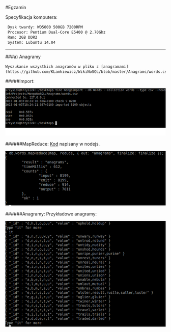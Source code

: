 
#Egzamin

Specyfikacja komputera:

	 Dysk twardy: WD5000 500GB 7200RPM
	 Procesor: Pentium Dual-Core E5400 @ 2.70Ghz
	 Ram: 2GB DDR2
	 System: Lubuntu 14.04
  

____

###a) Anagramy

	Wyszukanie wszystkich anagramów w pliku z [anagramami](https://github.com/KLamkiewicz/WikiNoSQL/blob/master/Anagrams/words.csv)


#####Import:

![importanagram](https://github.com/KLamkiewicz/WikiNoSQL/blob/master/Screenshots/Anagrams/import.png)

######MapReduce:
[Kod](https://github.com/KLamkiewicz/WikiNoSQL/blob/master/Anagrams/wordsMapReduce.js) napisany w nodejs.

![mapreduceanagram](https://github.com/KLamkiewicz/WikiNoSQL/blob/master/Screenshots/Anagrams/mapreduce.png)

######Anagramy:
Przykładowe anagramy:

![anagramy](https://github.com/KLamkiewicz/WikiNoSQL/blob/master/Screenshots/Anagrams/anagrams.png)
